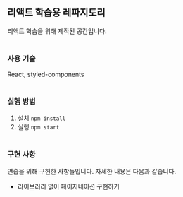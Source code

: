 ## 리액트 학습용 레파지토리

리액트 학습을 위해 제작된 공간입니다.
<br /><br />

### 사용 기술
React, styled-components
<br /><br />

### 실행 방법
1. 설치 `npm install`
2. 실행 `npm start`
<br /><br />

### 구현 사항
연습을 위해 구현한 사항들입니다. 자세한 내용은 다음과 같습니다.
- 라이브러리 없이 페이지네이션 구현하기
